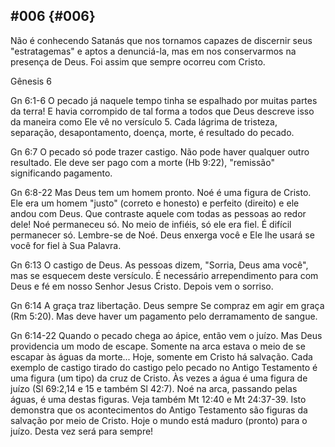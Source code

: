## #006 {#006}

Não é conhecendo Satanás que nos tornamos capazes de discernir seus &quot;estratagemas&quot; e aptos a denunciá-la, mas em nos conservarmos na presença de Deus. Foi assim que sempre ocorreu com Cristo.

Gênesis 6

Gn 6:1-6 O pecado já naquele tempo tinha se espalhado por muitas partes da terra! E havia corrompido de tal forma a todos que Deus descreve isso da maneira como Ele vê no versículo 5\. Cada lágrima de tristeza, separação, desapontamento, doença, morte, é resultado do pecado.

Gn 6:7 O pecado só pode trazer castigo. Não pode haver qualquer outro resultado. Ele deve ser pago com a morte (Hb 9:22), &quot;remissão&quot; significando pagamento.

Gn 6:8-22 Mas Deus tem um homem pronto. Noé é uma figura de Cristo. Ele era um homem &quot;justo&quot; (correto e honesto) e perfeito (direito) e ele andou com Deus. Que contraste aquele com todas as pessoas ao redor dele! Noé permaneceu só. No meio de infiéis, só ele era fiel. É difícil permanecer só. Lembre-se de Noé. Deus enxerga você e Ele lhe usará se você for fiel à Sua Palavra.

Gn 6:13 O castigo de Deus. As pessoas dizem, &quot;Sorria, Deus ama você&quot;, mas se esquecem deste versículo. É necessário arrependimento para com Deus e fé em nosso Senhor Jesus Cristo. Depois vem o sorriso.

Gn 6:14 A graça traz libertação. Deus sempre Se compraz em agir em graça (Rm 5:20). Mas deve haver um pagamento pelo derramamento de sangue.

Gn 6:14-22 Quando o pecado chega ao ápice, então vem o juízo. Mas Deus providencia um modo de escape. Somente na arca estava o meio de se escapar às águas da morte... Hoje, somente em Cristo há salvação. Cada exemplo de castigo tirado do castigo pelo pecado no Antigo Testamento é uma figura (um tipo) da cruz de Cristo. Às vezes a água é uma figura de juízo (Sl 69:2,14 e 15 e também Sl 42:7). Noé na arca, passando pelas águas, é uma destas figuras. Veja também Mt 12:40 e Mt 24:37-39\. Isto demonstra que os acontecimentos do Antigo Testamento são figuras da salvação por meio de Cristo. Hoje o mundo está maduro (pronto) para o juízo. Desta vez será para sempre!